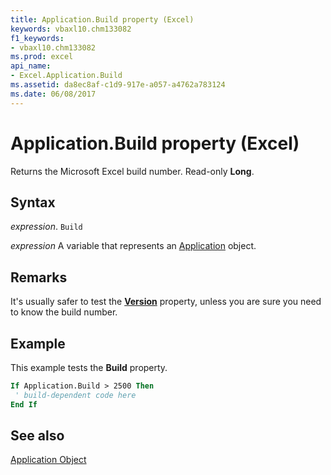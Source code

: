 ```yaml
---
title: Application.Build property (Excel)
keywords: vbaxl10.chm133082
f1_keywords:
- vbaxl10.chm133082
ms.prod: excel
api_name:
- Excel.Application.Build
ms.assetid: da8ec8af-c1d9-917e-a057-a4762a783124
ms.date: 06/08/2017
---
```



# Application.Build property (Excel)

Returns the Microsoft Excel build number. Read-only  **Long**.


## Syntax

 _expression_. `Build`

 _expression_ A variable that represents an [Application](Excel.Application-graph-property.md) object.


## Remarks

It's usually safer to test the  **[Version](Excel.Application.Version.md)** property, unless you are sure you need to know the build number.


## Example

This example tests the  **Build** property.


```vb
If Application.Build > 2500 Then 
 ' build-dependent code here 
End If
```


## See also


[Application Object](Excel.Application(object).md)

